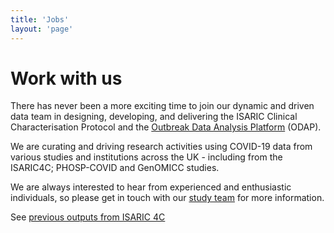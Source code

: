 ```yaml
---
title: 'Jobs'
layout: 'page'
---
```


# Work with us

There has never been a more exciting time to join our dynamic and driven data team in designing, developing, and delivering the ISARIC Clinical Characterisation Protocol and the 
[Outbreak Data Analysis Platform](https://isaric4c.net/analysis-platform/) (ODAP).  

We are curating and driving research activities using COVID-19 data from various studies and institutions across the UK - including from the ISARIC4C; PHOSP-COVID and GenOMICC studies.

We are always interested to hear from experienced and enthusiastic individuals, so please get in touch with our [study team](mailto:isaric4c-samples@roslin.ed.ac.uk) for more information. 

See [previous outputs from ISARIC 4C](/outputs/)




